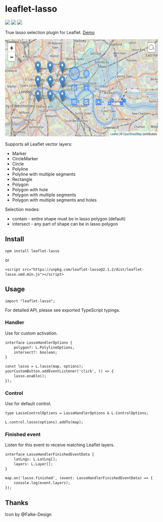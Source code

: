 # leaflet-lasso

![](https://img.shields.io/npm/dm/leaflet-lasso)
![](https://img.shields.io/david/zakjan/leaflet-lasso)
![](https://img.shields.io/bundlephobia/min/leaflet-lasso)

True lasso selection plugin for Leaflet. [Demo](http://zakjan.github.io/leaflet-lasso/)

<img src="docs/screenshot@2x.jpg" alt="Screenshot" width="640" height="320">

Supports all Leaflet vector layers:

- Marker
- CircleMarker
- Circle
- Polyline
- Polyline with multiple segments
- Rectangle
- Polygon
- Polygon with hole
- Polygon with multiple segments
- Polygon with multiple segments and holes

Selection modes:

- contain - entire shape must be in lasso polygon (default)
- intersect - any part of shape can be in lasso polygon

## Install

```
npm install leaflet-lasso
```

or

```
<script src="https://unpkg.com/leaflet-lasso@2.1.2/dist/leaflet-lasso.umd.min.js"></script>
```

## Usage

```
import "leaflet-lasso";
```

For detailed API, please see exported TypeScript typings.

### Handler

Use for custom activation.

```
interface LassoHandlerOptions {
    polygon?: L.PolylineOptions,
    intersect?: boolean;
}
```

```
const lasso = L.lasso(map, options);
yourCustomButton.addEventListener('click', () => {
    lasso.enable();
});
```

### Control

Use for default control.

```
type LassoControlOptions = LassoHandlerOptions & L.ControlOptions;
```

```
L.control.lasso(options).addTo(map);
```

### Finished event

Listen for this event to receive matching Leaflet layers.

```
interface LassoHandlerFinishedEventData {
    latLngs: L.LatLng[];
    layers: L.Layer[];
}
```

```
map.on('lasso.finished', (event: LassoHandlerFinishedEventData) => {
    console.log(event.layers);
});
```

## Thanks

Icon by @Falke-Design
